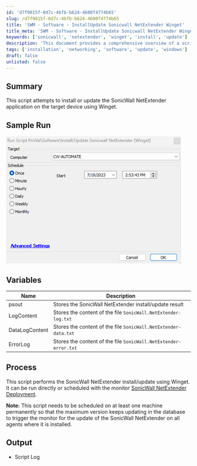 ```yaml
---
id: 'd7f9015f-0d7c-4bfb-b624-4600f4774b65'
slug: /d7f9015f-0d7c-4bfb-b624-4600f4774b65
title: 'SWM - Software - InstallUpdate Sonicwall NetExtender Winget'
title_meta: 'SWM - Software - InstallUpdate Sonicwall NetExtender Winget'
keywords: ['sonicwall', 'netextender', 'winget', 'install', 'update']
description: 'This document provides a comprehensive overview of a script designed to install or update the SonicWall NetExtender application on target devices using Winget. It includes sample runs, variable descriptions, and process details to ensure effective deployment.'
tags: ['installation', 'networking', 'software', 'update', 'windows']
draft: false
unlisted: false
---
```


## Summary

This script attempts to install or update the SonicWall NetExtender application on the target device using Winget.

## Sample Run

![Sample Run](../../../static/img/SWM---Software---InstallUpdate-Sonicwall-NetExtender-Winget/image_1.png)

## Variables

| Name           | Description                                                             |
|----------------|-------------------------------------------------------------------------|
| psout          | Stores the SonicWall NetExtender install/update result                  |
| LogContent     | Stores the content of the file `SonicWall.NetExtender-log.txt`        |
| DataLogContent | Stores the content of the file `SonicWall.NetExtender-data.txt`       |
| ErrorLog       | Stores the content of the file `SonicWall.NetExtender-error.txt`      |

## Process

This script performs the SonicWall NetExtender install/update using Winget. It can be run directly or scheduled with the monitor [SonicWall NetExtender Deployment](<../monitors/SonicWall NetExtender Deployment.md>).

**Note:** This script needs to be scheduled on at least one machine permanently so that the maximum version keeps updating in the database to trigger the monitor for the update of the SonicWall NetExtender on all agents where it is installed.

## Output

- Script Log


